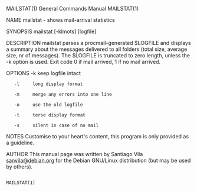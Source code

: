 MAILSTAT(1)                                                                                General Commands Manual                                                                                MAILSTAT(1)



NAME
       mailstat - shows mail-arrival statistics

SYNOPSIS
       mailstat [-klmots] [logfile]

DESCRIPTION
       mailstat  parses  a  procmail-generated  $LOGFILE  and  displays  a summary about the messages delivered to all folders (total size, average size, nr of messages).  The $LOGFILE is truncated to zero
       length, unless the -k option is used.  Exit code 0 if mail arrived, 1 if no mail arrived.

OPTIONS
       -k     keep logfile intact

       -l     long display format

       -m     merge any errors into one line

       -o     use the old logfile

       -t     terse display format

       -s     silent in case of no mail

NOTES
       Customise to your heart's content, this program is only provided as a guideline.

AUTHOR
       This manual page was written by Santiago Vila <sanvila@debian.org> for the Debian GNU/Linux distribution (but may be used by others).



                                                                                                                                                                                                  MAILSTAT(1)
